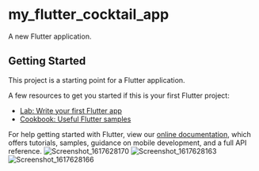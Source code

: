 # my_flutter_cocktail_app

A new Flutter application.

## Getting Started

This project is a starting point for a Flutter application.

A few resources to get you started if this is your first Flutter project:

- [Lab: Write your first Flutter app](https://flutter.dev/docs/get-started/codelab)
- [Cookbook: Useful Flutter samples](https://flutter.dev/docs/cookbook)

For help getting started with Flutter, view our
[online documentation](https://flutter.dev/docs), which offers tutorials,
samples, guidance on mobile development, and a full API reference.
![Screenshot_1617628170](https://user-images.githubusercontent.com/31131116/113578136-f2782c00-963f-11eb-964c-26ea04a903e5.png)
![Screenshot_1617628163](https://user-images.githubusercontent.com/31131116/113578140-f441ef80-963f-11eb-864f-4eb462fc5abe.png)
![Screenshot_1617628166](https://user-images.githubusercontent.com/31131116/113578142-f441ef80-963f-11eb-8d89-582990d2978d.png)
